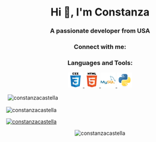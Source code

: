 <h1 align="center">Hi 👋, I'm Constanza</h1>
<h3 align="center">A passionate developer from USA</h3>


<h3 align="center">Connect with me:</h3>
<p align="center">
</p>

<h3 align="center">Languages and Tools:</h3>
<p align="center"> <a href="https://www.w3schools.com/css/" target="_blank" rel="noreferrer"> <img src="https://raw.githubusercontent.com/devicons/devicon/master/icons/css3/css3-original-wordmark.svg" alt="css3" width="40" height="40"/> </a> <a href="https://www.w3.org/html/" target="_blank" rel="noreferrer"> <img src="https://raw.githubusercontent.com/devicons/devicon/master/icons/html5/html5-original-wordmark.svg" alt="html5" width="40" height="40"/> </a> <a href="https://www.mysql.com/" target="_blank" rel="noreferrer"> <img src="https://raw.githubusercontent.com/devicons/devicon/master/icons/mysql/mysql-original-wordmark.svg" alt="mysql" width="40" height="40"/> </a> <a href="https://www.python.org" target="_blank" rel="noreferrer"> <img src="https://raw.githubusercontent.com/devicons/devicon/master/icons/python/python-original.svg" alt="python" width="40" height="40"/> </a> </p>

<p>&nbsp;<img align="center" src="https://github-readme-stats.vercel.app/api?username=constanzacastella&show_icons=true&locale=en" alt="constanzacastella" /></p>

<p><img align="center" src="https://github-readme-streak-stats.herokuapp.com/?user=constanzacastella&" alt="constanzacastella" /></p>

<p align="left"> <a href="https://github.com/ryo-ma/github-profile-trophy"><img src="https://github-profile-trophy.vercel.app/?username=constanzacastella" alt="constanzacastella" /></a> </p>

<p align="center"> <img src="https://komarev.com/ghpvc/?username=constanzacastella&label=Profile%20views&color=0e75b6&style=flat" alt="constanzacastella" /> </p>
